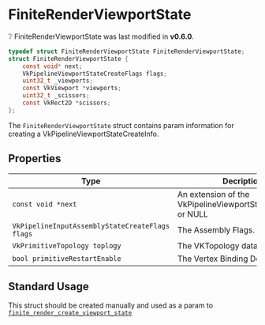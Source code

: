 # FiniteRenderViewportState

<div class="alert alert-info part text-info">
❔  FiniteRenderViewportState was last modified in <b>v0.6.0</b>.
</div>

```c
typedef struct FiniteRenderViewportState FiniteRenderViewportState;
struct FiniteRenderViewportState {
    const void* next;
    VkPipelineViewportStateCreateFlags flags;
    uint32_t _viewports;
    const VkViewport *viewports;
    uint32_t _scissors;
    const VkRect2D *scissors;
};
```

The `FiniteRenderViewportState` struct contains param information for creating a VkPipelineViewportStateCreateInfo.

## Properties

| Type | Decription |
| ---- | ---------- |
|`const void *next`| An extension of the VkPipelineViewportStateCreateInfo   or NULL|
|`VkPipelineInputAssemblyStateCreateFlags flags`| The Assembly Flags. |
|`VkPrimitiveTopology toplogy`| The VKTopology data |
|`bool primitiveRestartEnable`| The Vertex Binding Descriptions |

## Standard Usage

This struct should be created manually and used as a param to [`finite_render_create_viewport_state`](../../functions/render/finite_render_create_viewport_state)
